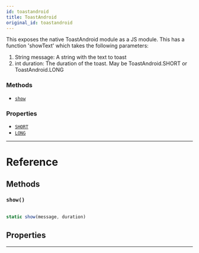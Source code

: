 ```yaml
---
id: toastandroid
title: ToastAndroid
original_id: toastandroid
---
```


This exposes the native ToastAndroid module as a JS module. This has a function 'showText' which takes the following parameters:

1.  String message: A string with the text to toast
2.  int duration: The duration of the toast. May be ToastAndroid.SHORT or ToastAndroid.LONG

### Methods

- [`show`](toastandroid.md#show)

### Properties

- [`SHORT`](toastandroid.md#short)
- [`LONG`](toastandroid.md#long)

---

# Reference

## Methods

### `show()`

```jsx

static show(message, duration)

```

## Properties

---
